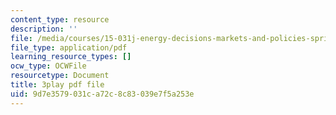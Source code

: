 ```yaml
---
content_type: resource
description: ''
file: /media/courses/15-031j-energy-decisions-markets-and-policies-spring-2012/9d7e3579031ca72c8c83039e7f5a253e_XJdqfhuqLJA.pdf
file_type: application/pdf
learning_resource_types: []
ocw_type: OCWFile
resourcetype: Document
title: 3play pdf file
uid: 9d7e3579-031c-a72c-8c83-039e7f5a253e
---
```

